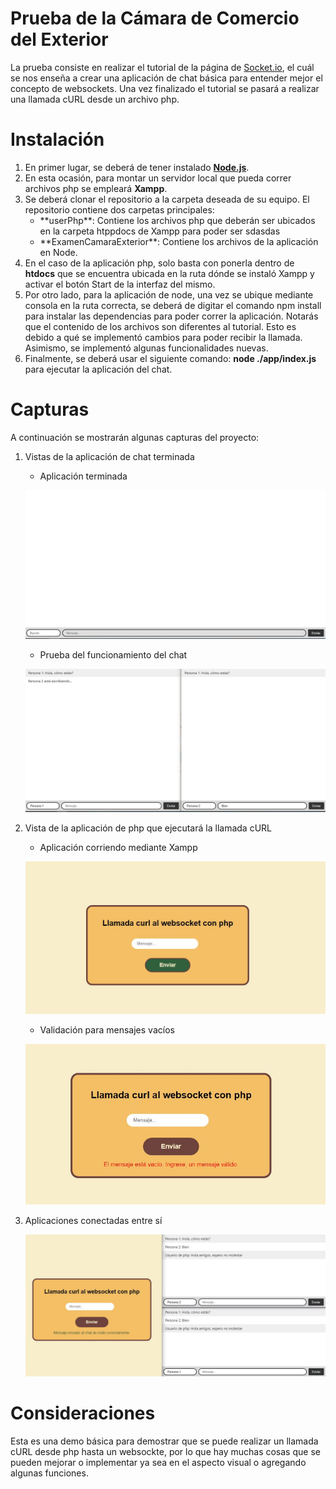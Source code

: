 # Prueba de la Cámara de Comercio del Exterior
La prueba consiste en realizar el tutorial de la página de [Socket.io](https://socket.io/get-started/chat), el cuál se nos enseña a crear una aplicación de chat básica para entender mejor el concepto de websockets. Una vez finalizado el tutorial se pasará a realizar una llamada cURL desde un archivo php.


# Instalación
1. En primer lugar, se deberá de tener instalado [**Node.js**](https://nodejs.org/en).
2. En esta ocasión, para montar un servidor local que pueda correr archivos php se empleará **Xampp**.
3. Se deberá clonar el repositorio a la carpeta deseada de su equipo. El repositorio contiene dos carpetas principales:
   <ul>
      <li>**userPhp**: Contiene los archivos php que deberán ser ubicados en la carpeta htppdocs de Xampp para poder ser sdasdas</li>
      <li>**ExamenCamaraExterior**: Contiene los archivos de la aplicación en Node.</li>
   </ul> 
5. En el caso de la aplicación php, solo basta con ponerla dentro de **htdocs** que se encuentra ubicada en la ruta dónde se instaló Xampp y activar el botón Start de la interfaz del mismo.
6. Por otro lado, para la aplicación de node, una vez se ubique mediante consola en la ruta correcta, se deberá de digitar el comando npm install para instalar las dependencias para poder correr la aplicación. Notarás que el contenido de los archivos son diferentes al tutorial. Esto es debido a qué se implementó cambios para poder recibir la llamada. Asimismo, se implementó algunas funcionalidades nuevas.
7. Finalmente, se deberá usar el siguiente comando: **node ./app/index.js** para ejecutar la aplicación del chat.


# Capturas
A continuación se mostrarán algunas capturas del proyecto:

1. Vistas de la aplicación de chat terminada
   
   - Aplicación terminada
   
   <p align="center">
     <img src="screenshots/vistaChat.JPG" alt="Vista del chat">
   </p>


   - Prueba del funcionamiento del chat
   
   <p align="center">
     <img src="screenshots/vistaChatConDialogo.JPG" alt="Vista del chat con dialogo">
   </p>

2. Vista de la aplicación de php que ejecutará la llamada cURL
   
   - Aplicación corriendo mediante Xampp
   
   <p align="center">
     <img src="screenshots/vistaFormularioPhp.JPG" alt="Vista de la app de php">
   </p>

   - Validación para mensajes vacíos
   
   <p align="center">
     <img src="screenshots/vistaFormularioPhpDatosVacios.JPG" alt="Vista de la app de php">
   </p>

3. Aplicaciones conectadas entre sí
  
   <p align="center">
     <img src="screenshots/llamadaCurlExitosa.JPG" alt="Vista app funcionando">
   </p>


# Consideraciones
Esta es una demo básica para demostrar que se puede realizar un llamada cURL desde php hasta un websockte, por lo que hay muchas cosas que se pueden mejorar o implementar ya sea en el aspecto visual o agregando algunas funciones.
